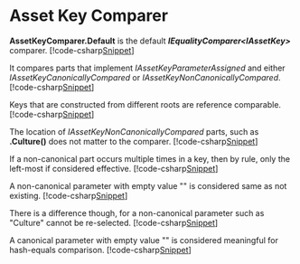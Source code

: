 ﻿# Asset Key Comparer

**AssetKeyComparer.Default** is the default **<i>IEqualityComparer&lt;IAssetKey&gt;</i>** comparer.
[!code-csharp[Snippet](Examples.cs#Snippet_0)]

It compares parts that implement *IAssetKeyParameterAssigned* and either *IAssetKeyCanonicallyCompared* or *IAssetKeyNonCanonicallyCompared*.
[!code-csharp[Snippet](Examples.cs#Snippet_1)]

Keys that are constructed from different roots are reference comparable. 
[!code-csharp[Snippet](Examples.cs#Snippet_2)]

The location of *IAssetKeyNonCanonicallyCompared* parts, such as **.Culture()** does not matter to the comparer.
[!code-csharp[Snippet](Examples.cs#Snippet_3)]

If a non-canonical part occurs multiple times in a key, then by rule, only the left-most if considered effective.
[!code-csharp[Snippet](Examples.cs#Snippet_4)]

A non-canonical parameter with empty value "" is considered same as not existing.
[!code-csharp[Snippet](Examples.cs#Snippet_5)]

There is a difference though, for a non-canonical parameter such as "Culture" cannot be re-selected.
[!code-csharp[Snippet](Examples.cs#Snippet_5b)]

A canonical parameter with empty value "" is considered meaningful for hash-equals comparison.
[!code-csharp[Snippet](Examples.cs#Snippet_6)]

